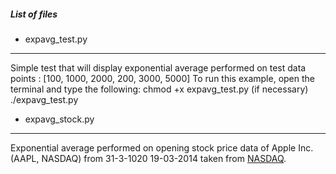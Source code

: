 ##### List of files #####

* expavg_test.py
-----------------
 Simple test that will display exponential average performed on test data points : [100, 1000, 2000, 200, 3000, 5000]
 To run this example, open the terminal and type the following:
 chmod +x expavg_test.py (if necessary)
 ./expavg_test.py

* expavg_stock.py
-----------------
  Exponential average performed on opening stock price data of Apple Inc.(AAPL, NASDAQ) from 31-3-1020 19-03-2014 taken from [NASDAQ](http://www.nasdaq.com/symbol/aapl/historical).
  
